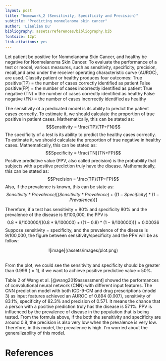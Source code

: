 ```yaml
---
layout: post
title: "homework_2 (Sensitivity, Specificity and Precision)"
subtitle: "Predicting nonmelanoma skin cancer"
author: 'Lianlian Du'
bibliography: assets/references/bibliography.bib
fontsize: 12pt
link-citations: yes
---
```


Let patient be positive for Nonmelanoma Skin Cancer, and healthy be negative for Nonmelanoma Skin Cancer. To evaluate the performance of a test or model, various measures, such as sensitivity,  specificity, precision, recall,and area under the receiver operating characteristic curve (AUROC), are used. Classify patient or healthy produces four outcomes: 
True positive(TP) = the number of cases correctly identified as patient
False positive(FP) = the number of cases incorrectly identified as patient
True negative (TN) = the number of cases correctly identified as healthy
False negative (FN) = the number of cases incorrectly identified as healthy

The sensitivity of a predicated model is its ability to predict the patient cases correctly. To estimate it, we should calculate the proportion of true positive in patient cases. Mathematically, this can be stated as: $$Sensitivity = \frac{TP}{TP+FN}$$
The specificity of a test is its ability to predict the healthy cases correctly. To estimate it, we should calculate the proportion of true negative in healthy cases. Mathematically, this can be stated as: $$Specificity = \frac{TN}{TN+FP}$$
Positive predictive value (PPV, also called precision) is the probability that subjects with a positive prediction truly have the disease. Mathematically, this can be stated as: $$Precision = \frac{TP}{TP+FP}$$ Also, if the prevalence is known, this can be state as: $$Sensitivity * Prevalence / [(Sensitivity * Prevalence) + ((1- Specificity) * (1-Prevalence))]$$

Therefore, if a test has sensitivity = 80% and specificity 80% and the prevalence of the disease is 9/100,000, the PPV is $$0.8 * 9/100000 / [(0.8 * 9/100000) + ((1- 0.8) * (1-9/100000))] \approx 0.00036$$ Suppose sensitivity = specificity, and the prevalence of the disease is 9/100,000, the figure between sensitivity/specificity and the PPV will be as follow:

<center>
![image](/assets/images/plot.png)
</center>
<br/>

From the plot, we could see the sensitivity and specificity should be greater than 0.999 ($\approx 1$), if we want to achieve positive predictive value = 50%. 

Table 2 of Wang et al. [@wang2019assessment] showed the performances of convolutional neural network (CNN) with different input features. The CNN prediction model with both ICD-9-CM and drug prescriptions (model 3) as input features achieved an AUROC of 0.894 (0.007), sensitivity of 83.1%, specificity of 82.3% and precision of 0.571. It means the chance that a person with a positive prediction truly has the disease is 57.1%. PPV is influenced by the prevalence of disease in the population that is being tested. From the formula above, if the both the sensitivity and specificity are around 0.8, the precision is also very low when the prevalence is very low. Therefore, in this model, the prevalence is high. I'm worried about the generalizability of this model.  

References
==========

